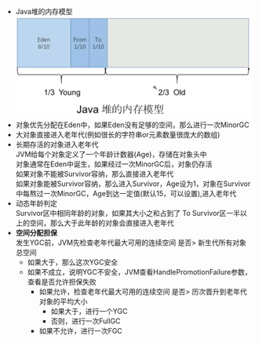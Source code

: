 * Java堆的内存模型  
  ![alt 属性文本](p/img_11.png)   
* 对象优先分配在Eden中，如果Eden没有足够的空间，那么进行一次MinorGC  
* 大对象直接进入老年代(例如很长的字符串or元素数量很庞大的数组)
* 长期存活的对象进入老年代   
  JVM给每个对象定义了一个年龄计数器(Age)，存储在对象头中   
  对象通常在Eden中诞生，如果经过一次MinorGC后，对象仍存活   
  如果对象不能被Survivor容纳，那么直接进入老年代  
  如果对象能被Survivor容纳，那么进入Survivor，Age设为1，对象在Survivor中每熬过一次MinorGC，Age到达一定值(默认15，可以设置),进入老年代  
* 动态年龄判定  
  Survivor区中相同年龄的对象，如果其大小之和占到了 To Survivor区一半以上的空间，那么大于此年龄的对象会直接进入老年代   
* **空间分配担保**   
  发生YGC前，JVM先检查老年代最大可用的连续空间 是否> 新生代所有对象总空间   
  * 如果大于，那么这次YGC安全
  * 如果不成立，说明YGC不安全，JVM查看HandlePromotionFailure参数，查看是否允许担保失败   
     * 如果允许，检查老年代最大可用的连续空间 是否> 历次晋升到老年代对象的平均大小  
       * 如果大于，进行一个YGC
       * 否则，进行一次FullGC  
     * 如果不允许，进行一次FGC
